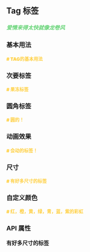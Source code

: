 ## Tag 标签

<h5 style="color: #66d476">爱情来得太快就像龙卷风</h5>

<script setup>
    import BasicDemo from '../demo/basic_demo.vue'
    import SecondaryDemo from '../demo/secondary_demo.vue'
    import RoundDemo from '../demo/round_demo.vue'
    import SizeDemo from '../demo/size_demo.vue'
    import ColorDemo from '../demo/color_demo.vue'
	import ScaleDemo from '../demo/scale_demo.vue'
    import Preview from '../../../src/components/preview.vue'
</script>

### 基本用法

<p style="color: #ffcf3f; font-size: 12px; font-weight: 900;"># TAG的基本用法</p>
<BasicDemo />
<Preview comp="tag" demo="basic_demo"/>

### 次要标签

<p style="color: #ffcf3f; font-size: 12px; font-weight: 900;"># 果冻标签</p>
<SecondaryDemo />
<Preview comp="tag" demo="secondary_demo"/>

### 圆角标签

<p style="color: #ffcf3f; font-size: 12px; font-weight: 900;"># 圆的！</p>
<RoundDemo />
<Preview comp="tag" demo="round_demo"/>

### 动画效果

<p style="color: #ffcf3f; font-size: 12px; font-weight: 900;"># 会动的标签！</p>
<ScaleDemo />
<Preview comp="tag" demo="scale_demo"/>

### 尺寸

<p style="color: #ffcf3f; font-size: 12px; font-weight: 900;"># 有好多尺寸的标签</p>
<SizeDemo />
<Preview comp="tag" demo="size_demo"/>

### 自定义颜色

<p style="color: #ffcf3f; font-size: 12px; font-weight: 900;"># 红，橙，黄，绿，青，蓝，紫的彩虹</p>
<ColorDemo />
<Preview comp="tag" demo="color_demo"/>

<!-- API表格 -->

### API 属性

<p style="color: var(--color-success); font-size: 14px; font-weight: 900;">有好多尺寸的标签</p>
<script setup>
    import ApiTable from '../../../src/components/api_table.vue'
    const data = {
        columns: [
            {
                title: '名称'
            },
            {
                title: '类型'
            },
            {
                title: '默认值'
            },
            {
                title: '说明'
            }
        ],
        item: [
            {
                name: 'type',
                type: 'String',
                default: 'primary | success | error | info',
                explain: '类型属性'
            },
            {
                name: 'round',
                type: 'Boolean',
                default: 'false | true',
                explain: '圆角属性'
            },
            {
                name: 'secondary',
                type: 'Boolean',
                default: 'false | true',
                explain: '次要标签属性'
            },
			{
			    name: 'scale',
			    type: 'Boolean',
			    default: 'false | true',
			    explain: '是否开启动画效果'
			},
            {
                name: 'size',
                type: 'String',
                default: 'default | small | large',
                explain: '尺寸属性'
            },
            {
                name: 'background-color',
                type: 'String',
                default: '#ffcf3f',
                explain: '背景颜色属性'
            },
            {
                name: 'color',
                type: 'String',
                default: '#fff',
                explain: '文字颜色属性'
            },
        ]
  }
</script>
<ApiTable :data="data" />
